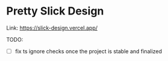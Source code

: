 # Pretty Slick Design

Link: https://slick-design.vercel.app/

TODO:

- [ ] fix ts ignore checks once the project is stable and finalized
